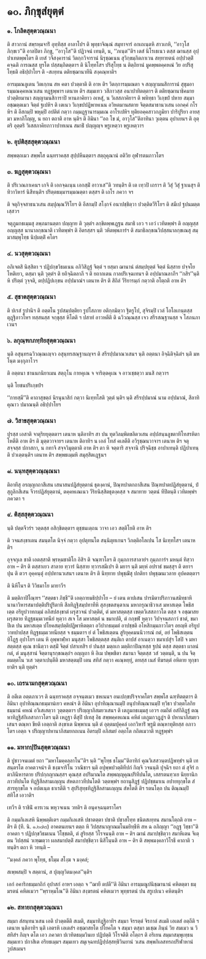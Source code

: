 <h1>๑๐. ภิกฺขุสํยุตฺตํ</h1>
<h3>๑. โกลิตสุตฺตวณฺณนา</h3>
<p>    ติ สาวกานํ สพฺรหฺมจาริํ อุทฺทิสฺส อาลาโปฯ ติ พุทฺธาจิณฺณํ สมุทาจารํ อกเถเนฺตหิ สาวเกหิ, ‘‘อาวุโส ภิกฺขเว’’ติ อาลปิตา ภิกฺขู, ‘‘อาวุโส’’ติ ปฎิวจนํ เทนฺติ, น, ‘‘ภเนฺต’’ติฯ  เตสํ นิโรเธเนว ตสฺส ฌานสฺส อุปฺปาเทตพฺพโตฯ ติ เยสํ วจีสงฺคารานํ วิตกฺกวิจารานํ นิรุชฺฌเนน สุวิกฺขมฺภิตภาเวน สทฺทายตนํ อปฺปวตฺติํ คจฺฉติ การณสฺส ทูรโต ปสฺสมฺภิตตฺตาฯ ติ นิโทฺทโสฯ ปริสุโทฺธ  น ติตฺถิยานํ มูคพฺพตคฺคหณํ วิย อปริสุโทฺธติ อธิปฺปาโยฯ ติ -สเทฺทน ตติยชฺฌานาทีนิ สงฺคณฺหาติฯ</p>


<p>อารมฺมณภูเตน วิตเกฺกน สห คตา ปวตฺตาติ ติ อาห ติฯ วิตกฺการมฺมณตา จ สญฺญามนสิการานํ สุขุมอารมฺมณคฺคหณวเสน ทฎฺฐพฺพาฯ เตนาห ติฯ  สมฺมเทว วสีภาวสฺส อนาปาทิตตฺตาฯ ติ ตติยชฺฌานาธิคมาย ปวตฺติยมานา สญฺญามนสิการาปิ หานภาคิยาว อเหสุํ, น วิเสสภาคิยาฯ ติ พหิทฺธา วิเกฺขปํ ปหาย สมฺมา อชฺฌตฺตเมว จิตฺตํ ฐเปหิฯ ติ เตเนว วิเกฺขปปฎิพาหเนน อวิหตมานสตาย จิตฺตสมาธานวเสน เอกคฺคํ กโรหิฯ ติ อีสกมฺปิ พหุมฺปิ อปติตํ กตฺวา กมฺมฎฺฐานารมฺมเณ อาโรเปหิฯ ทุติยอคฺคสาวกภูมิยา ปาริปูริยา อายสฺมา มหาภิโญฺญ, น ยถา ตถาติ อาห นฺติฯ ติ อิมินา ‘‘อถ โข มํ, อาวุโส’’ติอาทินา วุเตฺตน อุปาเยนฯ ติ อุตฺตริ อุตฺตริ วิเสสภาคิยภาวาปาทเนน สมาธิํ ปญฺญญฺจ พฺรูเหตฺวา พฺรูเหตฺวาฯ</p>

</p>


<h3>๒. อุปติสฺสสุตฺตวณฺณนา</h3>
<p>     สพฺพตฺถเมว สพฺพโส ฉนฺทราคสฺส สุปฺปหีนตฺตาฯ  สตฺถุคุณานํ อติวิย อุฬารตมภาวโตฯ</p>

</p>


<h3>๓. ฆฎสุตฺตวณฺณนา</h3>
<p> ติ ปริเวณภาเคนฯ เกจิ ติ เอกจฺฉเนฺน เอกสฺมิํ อาวาเส’’ติ วทนฺติฯ ติ เต เทฺวปิ เถราฯ ติ วิสุํ วิสุํ ฐาเนสุฯ ติ ทิวาวิหารํ นิสีทนฺติฯ  ปริตฺตธมฺมารมฺมณตฺตา ตสฺสฯ ติ เถโร ภควา จฯ</p>


<p>ติ จตุกิจฺจสาธนวเสน สมฺปุณฺณวีริโยฯ ติ อีสกมฺปิ สโงฺกจํ อนาปชฺชิตฺวา ปวตฺติตวีริโยฯ ติ สมีเป ฐปนมตฺตเสฺสวฯ</p>


<p>จตุภูมกธเมฺมสุ ลพฺภมานตฺตา ปญฺญาย ติ วุตฺตํฯ ลกฺขิตพฺพเฎฺฐน สมาธิ เอว ฯ เอวํ  เวทิตพฺพํฯ ติ อญฺญสฺส อญฺญสฺส นานาลกฺขณาติ เวทิตพฺพํฯ ติ อิตรสฺสฯ นฺติ วหิตพฺพภารํฯ ติ สมาธิลกฺขณวิปสฺสนาลกฺขเณสุ สมฺมาสมฺพุโทฺธ นิปฺผตฺติํ คโตฯ</p>

</p>


<h3>๔. นวสุตฺตวณฺณนา</h3>
<p> อภิเจตสิ นิสฺสิตา ฯ ปฎิปกฺขวิธมเนน อภิวิสิฎฺฐํ จิตฺตํ ฯ ยสฺมา ฌานานํ ตํสมฺปยุตฺตํ จิตฺตํ นิสฺสาย ปจฺจโย โหติเยว, ตสฺมา นฺติ วุตฺตํฯ ติ ยถิจฺฉิตลาภี ฯ ติ ยถากเตน กาลปริเจฺฉเทนฯ ติ อปฺปมาณลาภีฯ ‘‘กสิร’’นฺติ หิ ปริตฺตํ วุจฺจติ, ตปฺปฎิปเกฺขน   อปฺปมาณํฯ เตนาห ติฯ ติ สิถิลํ วีริยารมฺภํ กตฺวาติ อโตฺถติ อาห ติฯ</p>

</p>


<h3>๕. สุชาตสุตฺตวณฺณนา</h3>
<p> ติ ปเรสํ รูปานิฯ ติ อตฺตโน รูปสมฺปตฺติยา รูปโสภาย อติกฺกมิตฺวา ฐิตรูโป, สุจิรมฺปิ เวลํ โอโลเกนฺตสฺส ตุฎฺฐิอาวโหฯ ทสฺสนสฺส จกฺขุสฺส หิโตติ ฯ ปสาทํ อาวหตีติ ติ ฉวิวณฺณสฺส เจว สรีรสณฺฐานสฺส จ โสภนภาเวนฯ</p>

</p>


<h3>๖. ลกุณฺฑกภทฺทิยสุตฺตวณฺณนา</h3>
<p> นฺติ อสุนฺทรฉวิวณฺณเญฺจว อสุนฺทรสณฺฐานญฺจฯ ติ สรีรปฺปมาณวเสนฯ นฺติ อตฺตนา อิจฺฉิติจฺฉิตํฯ นฺติ มหโนฺต มงฺกุภาโวฯ</p>


<p>ติ อตฺตนา ชานนกนิยาเมน สตฺถุโน กายคุเณ จ จาริตฺตคุเณ จ อาวเชฺชตฺวา มนสิ กตฺวาฯ</p>


<p>นฺติ โยชนปริเกฺขปํฯ</p>


<p>‘‘กายสฺมี’’ติ คาถาสุขตฺถํ นิรนุนาสิกํ กตฺวา นิเทฺทโสติ วุตฺตํ นฺติฯ นฺติ สรีรปฺปมาณํ นาม อปฺปมาณํ, สีลาทิคุณาว ปมาณนฺติ อธิปฺปาโยฯ</p>

</p>


<h3>๗. วิสาขสุตฺตวณฺณนา</h3>
<p> ปุรสฺส  เอสาติ  จาตุริยยุตฺตตาฯ เตนาห นฺติอาทิฯ สา ปน  ทุตวิลมฺพิตขลิตวเสน อปฺปสนฺนลูขตาทิโทสรหิตา โหตีติ อาห ติฯ ติ มุตฺตวาจายฯ เตนาห ติอาทิฯ น เอลํ โทสํ คเลตีติ  อวิรุชฺฌนวาจาฯ เตนาห ติฯ จตุสจฺจสฺส ปกาสกา, น กทาจิ สจฺจวิมุตฺตาติ อาห ติฯ ตา หิ จตฺตาริ สจฺจานิ ปริจฺฉิชฺช อาปาเทนฺติ ปฎิปาเทนฺติ ปวเตฺตนฺติฯ เตนาห ติฯ  สพฺพธเมฺมหิ สมุสฺสิตเฎฺฐนฯ</p>

</p>


<h3>๘. นนฺทสุตฺตวณฺณฺณนา</h3>
<p> ติอาทีสุ อรญฺญกถาสีเสน เสนาสนปฎิสํยุตฺตานํ ธุตงฺคานํ, ปิณฺฑปาตกถาสีเสน ปิณฺฑปาตปฎิสํยุตฺตานํ, ปํสุกูลิกสีเสน จีวรปฎิสํยุตฺตานํ, ตคฺคหเณเนว วีริยนิสฺสิตธุตงฺคสฺส จ สมาทาย วตฺตนํ ทีปิตนฺติ เวทิตพฺพํฯ  ภควตา ฯ</p>

</p>


<h3>๙. ติสฺสสุตฺตวณฺณนา</h3>
<p> นฺติ ปตฺตจีวรํฯ  วตฺตสฺส อสิกฺขิตตฺตาฯ ตุชฺชนเตฺถน วาจา เอว สตฺติโยติ อาห ติฯ</p>


<p>ติ วจนสงฺขาเตน สมนฺตโต นิจฺจํ กตฺวา อุปตุทนโต สนฺนิตุทเกนฯ วิภตฺติอโลเปน โส นิเทฺทโสฯ เตนาห ติฯ</p>


<p>อุจฺจกุเล ชาติ เอตสฺสาติ  พฺรหฺมชาติโก อิสิฯ ติ จณฺฑาโลฯ ติ กุมฺภการสาลายํฯ   กุมฺภการํฯ มหนฺตํ ทิสฺวา อาห – ติฯ ติ ตสฺสาเยว สาลาย ทฺวารํ นิสฺสาย ทฺวารสมีเปฯ ติ มยาฯ นฺติ มยฺหํ อปราธํ ขมสฺสุฯ ติ ตยาฯ ปุน ติ ตวฯ  อุคฺคนฺตุํ อปฺปทานวเสนฯ เตนาห ติฯ ติ นิทฺทาย ปพุชฺฌิํสุ ปกติยา ปพุชฺฌนเวลาย อุปคตตฺตาฯ</p>


<p>ติ  นิหีโนฯ ติ วิวิธมาโย มายาวีฯ</p>


<p>ติ มตฺติกาปิโณฺฑฯ ‘‘สตฺตธา ภิชฺชี’’ติ เอตฺถายมธิปฺปาโย – ยํ เตน ตาปเสน ปารมิตาปริภาวนสมิทฺธาหิ นานาวิหารสมาปตฺติปริปูริตาหิ สีลทิฎฺฐิสมฺปทาทีหิ สุสงฺขตสนฺตาเน มหากรุณาธิวาเส มหาสเตฺต โพธิสเตฺต อริยูปวาทกมฺมํ อภิสปสงฺขาตํ ผรุสวจนํ ปวตฺติตํ, ตํ มหาสตฺตสฺส เขตฺตวิเสสภาวโต ตสฺส จ อชฺฌาสยผรุสตาย ทิฎฺฐธมฺมเวทนียํ หุตฺวา สเจ โส มหาสตฺตํ น ขมาเปติ, ตํ กกฺขฬํ หุตฺวา วิปจฺจนสภาวํ ชาตํ, ขมาปิเต ปน มหาสเตฺต ปโยคสมฺปตฺติปฎิพาหิตตฺตา อวิปากธมฺมตํ อาปชฺชติ อโหสิกมฺมภาวโตฯ อยญฺหิ อริยูปวาทปาปสฺส ทิฎฺฐธมฺมเวทนียสฺส จ ธมฺมตาฯ ยํ ตํ โพธิสเตฺตน สูริยุคฺคมนนิวารณํ กตํ, อยํ โพธิสเตฺตน ทิโฎฺฐ อุปาโยฯ เตน หิ อุพฺพาฬฺหา มนุสฺสา โพธิสตฺตสฺส สนฺติเก ตาปสํ อาเนตฺวา ขมาเปสุํฯ โสปิ จ มหาสตฺตสฺส คุเณ ชานิตฺวา ตสฺมิํ จิตฺตํ ปสาเทสิฯ ยํ ปนสฺส มตฺถเก มตฺติกาปิณฺฑสฺส ฐปนํ ตสฺส สตฺตธา ผาลนํ กตํ, ตํ มนุสฺสานํ จิตฺตานุรกฺขณตฺถํฯ อญฺญถา หิ อิเม ปพฺพชิตา สมานา จิตฺตสฺส วสํ วตฺตนฺติ, น ปน จิตฺตมตฺตโน วเส วตฺตาเปนฺตีติ มหาสตฺตมฺปิ เตน สทิสํ กตฺวา คเณฺหยฺยุํ, ตทสฺส เนสํ ทีฆรตฺตํ อหิตาย ทุกฺขายาติฯ นฺติ ยุตฺตํฯ</p>

</p>


<h3>๑๐. เถรนามกสุตฺตวณฺณนา</h3>
<p> ติ อตีเต อตฺตภาเวฯ ติ ฉนฺทราคสฺส อจฺจนฺตเมว ชหเนนฯ  อนเปกฺขปริจฺจาคโตฯ  สพฺพโส ฉฑฺฑิตตฺตาฯ   ติ อิมินา อุปาทิณฺณกธมฺมานํเยว คหณํฯ ติ อิมินา อุปาทิณฺณานมฺปิ อนุปาทิณฺณานมฺปิ ทฺวิธา ปวตฺตโลกิยธมฺมานํ คหณํ อวิเสเสตฺวา วุตฺตตฺตาฯ  ปริญฺญาภิสมยวเสนฯ ติ เตภูมกธเมฺมสุ เอวฯ  อมถิตํ อสํกิลิฎฺฐํ ตณฺหาทิฎฺฐิสํกิเลสาภาวโตฯ นฺติ เหฎฺฐา ตีสุปิ ปเทสุ อิธ สพฺพคฺคหเณน คหิตํ เตภูมกวฎฺฎํฯ ติ ปหานาภิสมยวเสนฯ ตณฺหา ขียติ เอตฺถาติ สงฺขาเต นิพฺพาเน นฺติ ตํ อุตฺตมปุคฺคลํ เอกวิหาริํ พฺรูมิ ตณฺหาทุติยสฺส อภาวโตฯ เอตฺถ จ ปริญฺญาปหานาภิสมยกถเนน อิตรมฺปิ อภิสมยํ อตฺถโต กถิตเมวาติ ทฎฺฐพฺพํฯ</p>

</p>


<h3>๑๑. มหากปฺปินสุตฺตวณฺณนา</h3>
<p> ติ  ปูชาวจนเมตํ ยถา ‘‘มหาโมคฺคลฺลาโน’’ติฯ นฺติ ‘‘พุโทฺธ ธโมฺม’’ติอาทิกํ คุณวิเสสวนฺตปฎิพทฺธํฯ นฺติ เทสนฺตรโต อาคตวจนํฯ ติ ชงฺฆจาริโน วาณิชาฯ นฺติ อปุพฺพปวตฺติทีปกํ กิญฺจิ วจนนฺติ ปุจฺฉิฯ  ยถา ตํ สุจิรํ กตาภินีหารตาย ปริปกฺกญาณสฺสฯ  คุณสฺส อปริมาณโต สพฺพญฺญุคุณปริทีปนโต, เสสรตนทฺวเย นิยฺยานิกภาวทีปนโต ทิฎฺฐิสีลสามเญฺญน สํหตภาวทีปนโตติ วตฺตพฺพํฯ ยถานุสิฎฺฐํ ปฎิปชฺชมาเน อปายทุกฺขโต สํสารทุกฺขโต จ อปตเนฺต ธาเรตีติ ฯ สุปริสุทฺธทิฎฺฐิสีลสามเญฺญน สํหโตติ ติฯ รตนโตฺถ ปน ติณฺณมฺปิ สทิโส เอวาติฯ</p>


<p> เทวีฯ ติ ราชินิํ คารเวน พหุวจเนน วทติฯ ติ อนุคจฺฉนฺตราโคฯ</p>


<p>ติ กมฺมกิเลเสหิ นิพฺพตฺติเตฯ กมฺมกิเลเสหิ ปชาตตฺตา ปชาติ ปชาสโทฺท ชนิตสเทฺทน สมานโตฺถติ อาห – ติฯ ติ  (ที. นิ. ๑.๒๗๘) อาคตนเยนฯ ตตฺถ หิ วิปสฺสนาญาณมโนมยิทฺธีหิ สห ฉ อภิญฺญา ‘‘อฎฺฐ วิชฺชา’’ติ อาคตา ฯ  ปฎิปกฺขวิธมเนน วิโชฺชตติ, ตํ สูริยสฺส วิโรจนนฺติ อาห – ติฯ ฌานํ สมาปชฺชิตฺวา สมาหิเตน จิเตฺตน วิปสฺสนํ วเฑฺฒตฺวา ผลสมาปตฺติํ สมาปชฺชิตฺวา นิสิโนฺนติ อาห – ติฯ ติ สพฺพมงฺคลาวิโรธี คาถาติ วทนฺติฯ ตถา หิ วทนฺติ –</p>


<p>
‘‘มงฺคลํ ภควา พุโทฺธ, ธโมฺม สโงฺฆ จ มงฺคลํ;  
  
สเพฺพสมฺปิ จ สตฺตานํ, ส ปุญฺญวิตมงฺคล’’นฺติฯ  
</p>
  
<p> เอกํ อคาริกธมฺมกถิกํ อุปาสกํ อาหฯ เอตฺถ จ ‘‘ฌายี ตปตี’’ติ อิมินา อารมฺมณูปนิชฺฌานานํ คหิตตฺตา ธมฺมรตนํ คหิตเมวฯ ‘‘พฺราหฺมโณ’’ติ อิมินา สงฺฆรตนํ คหิตเมวฯ พุทฺธรตนํ ปน สรูเปเนว คหิตนฺติฯ</p>

</p>


<h3>๑๒. สหายกสุตฺตวณฺณนา</h3>
<p> สมฺมา  สํสนฺทนวเสน เอติ ปวตฺตตีติ สเมติ, สมฺมาทิฎฺฐิอาทิฯ สมฺมา จิรรตฺตํ จิรกาลํ สเมติ เอเตสํ อตฺถีติ ฯ เตนาห นฺติอาทิฯ นฺติ เอตรหิ เอเตสํฯ  อชฺฌาสยโต ปโยคโต จ สมฺมา  ตสฺมา มเชฺฌ ภินฺนํ วิย สมเมว น วิสทิสํฯ กิญฺจ ตโต เอว  ภควตา ปเวทิตธมฺมวินเย  ปฎิปตฺติ วิโรจตีติ อโตฺถฯ ติ อริเยน สมฺมาสมฺพุเทฺธน สมฺมเทว ปกาสิเต อริยธเมฺมฯ สมฺมเทว สมุเจฺฉทปฎิปฺปสฺสทฺธิวินยานํ วเสน  สพฺพกิเลสทรถปริฬาหานํ วูปสเมนฯ</p>

</p>

</p>

</p>

</p>

</p>





